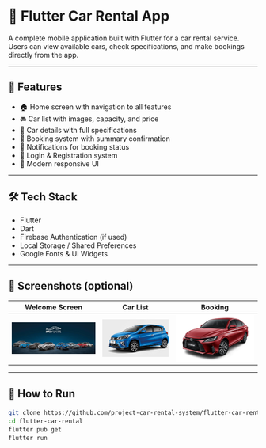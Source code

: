 # 🚗 Flutter Car Rental App

A complete mobile application built with Flutter for a car rental service. Users can view available cars, check specifications, and make bookings directly from the app.

---

## 📱 Features

- 🏠 Home screen with navigation to all features
- 🚘 Car list with images, capacity, and price
- 📄 Car details with full specifications
- 📆 Booking system with summary confirmation
- 🔔 Notifications for booking status
- 🔐 Login & Registration system
- 🎨 Modern responsive UI

---

## 🛠️ Tech Stack

- Flutter
- Dart
- Firebase Authentication (if used)
- Local Storage / Shared Preferences
- Google Fonts & UI Widgets

---

## 📸 Screenshots (optional)

| Welcome Screen | Car List | Booking |
|----------------|----------|---------|
| ![Welcome](assets/images/welcome_car.png) | ![Car List](assets/images/myvi.jpg) | ![Booking](assets/images/vios.jpg) |

---

## 🚀 How to Run

```bash
git clone https://github.com/project-car-rental-system/flutter-car-rental.git
cd flutter-car-rental
flutter pub get
flutter run
